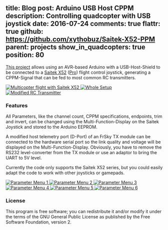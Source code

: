 title: Blog
post: Arduino USB Host CPPM
description: Controlling quadcopter with USB joystick
date: 2016-07-24
comments: true
flattr: true
github: https://github.com/xythobuz/Saitek-X52-PPM
parent: projects
show_in_quadcopters: true
position: 80
---

[This project](https://github.com/xythobuz/Saitek-X52-PPM) allows using an AVR-based Arduino with a USB-Host-Shield to be connected to a [Saitek X52](http://www.saitek.com/uk/prod/x52.html) ([Pro](http://www.saitek.com/uk/prod/x52pro.html)) flight control joystick, generating a CPPM-Signal that can be fed to most common RC transmitters.

<div class="lightgallery">
    <a href="https://www.youtube.com/watch?v=De_Ld6MerNo">
        <img src="http://img.youtube.com/vi/De_Ld6MerNo/0.jpg" alt="Multicopter flight with Saitek X52">
    </a>
    <a href="img/saitek1.jpg">
        <img src="img/saitek1_small.jpg" alt="Whole Setup">
    </a>
    <a href="img/saitek8.jpg">
        <img src="img/saitek8_small.jpg" alt="Modified RC Transmitter">
    </a>
</div>

### Features

All Parameters, like the channel count, CPPM specifications, endpoints, trim and invert, can be changed using the Multi-Function-Display on the Saitek Joystick and stored to the Arduino EEPROM.

A modified host telemetry port (D-Port) of an FrSky TX module can be connected to the hardware serial port so the link quality and voltage will be displayed on the Multi-Function-Display. Obviously, you have to remove the RS232 level-converter from the TX module or use an adaptor to bring the UART to 5V level.

Currently the code only supports the Saitek X52 series, but you could easily adapt the code to work with other joysticks or gamepads.

<div class="lightgallery">
    <a href="img/saitek2.jpg">
        <img src="img/saitek2_small.jpg" alt="Parameter Menu 1">
    </a>
    <a href="img/saitek3.jpg">
        <img src="img/saitek3_small.jpg" alt="Parameter Menu 2">
    </a>
    <a href="img/saitek4.jpg">
        <img src="img/saitek4_small.jpg" alt="Parameter Menu 3">
    </a>
    <a href="img/saitek5.jpg">
        <img src="img/saitek5_small.jpg" alt="Parameter Menu 4">
    </a>
    <a href="img/saitek6.jpg">
        <img src="img/saitek6_small.jpg" alt="Parameter Menu 5">
    </a>
    <a href="img/saitek7.jpg">
        <img src="img/saitek7_small.jpg" alt="Parameter Menu 6">
    </a>
</div>

### License

This program is free software; you can redistribute it and/or modify it under the terms of the GNU General Public License as published by the Free Software Foundation, version 2.

